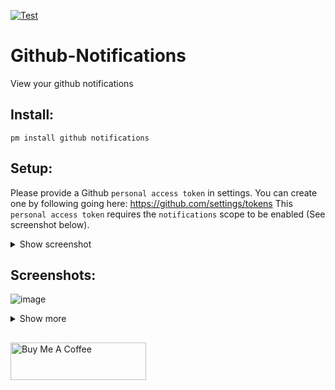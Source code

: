 [![Test](https://github.com/Garulf/Github-Notifications/actions/workflows/test.yml/badge.svg)](https://github.com/Garulf/Github-Notifications/actions/workflows/test.yml)
# Github-Notifications
View your github notifications

## Install:

```
pm install github notifications
```

## Setup:

Please provide a Github `personal access token` in settings.
You can create one by following going here: https://github.com/settings/tokens
This `personal access token` requires the `notifications` scope to be enabled (See screenshot below).

<details>
<summary>Show screenshot</summary>
 
![image](https://user-images.githubusercontent.com/535299/149201391-8eaf058d-2733-4b65-8d0f-462534050c7e.png)
</details>

## Screenshots:
![image](https://user-images.githubusercontent.com/535299/149201625-58642aa8-9414-45d8-b0ec-5e6524e0691c.png)
<details>
<summary>Show more</summary>
 
![image](https://user-images.githubusercontent.com/535299/149201666-73a29701-22c7-48fc-96e2-fbbbf617cc16.png)
</details>



##
<a href="https://www.buymeacoffee.com/garulf" target="_blank"><img src="https://cdn.buymeacoffee.com/buttons/v2/default-green.png" alt="Buy Me A Coffee" style="height: 60px !important;width: 217px !important;" ></a>
